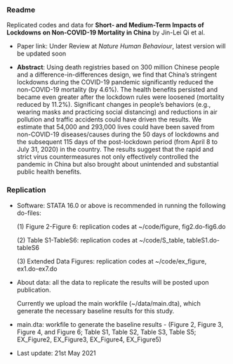 



### Readme

Replicated codes and data for **Short- and Medium-Term Impacts of Lockdowns** **on Non-COVID-19 Mortality in China** by Jin-Lei Qi et al. 

- Paper link: Under Review at *Nature Human Behaviour*, latest version will be updated soon

- **Abstract**: Using death registries based on 300 million Chinese people and a difference-in-differences design, we find that China’s stringent lockdowns during the COVID-19 pandemic significantly reduced the non-COVID-19 mortality (by 4.6%). The health benefits persisted and became even greater after the lockdown rules were loosened (mortality reduced by 11.2%). Significant changes in people’s behaviors (e.g., wearing masks and practicing social distancing) and reductions in air pollution and traffic accidents could have driven the results. We estimate that 54,000 and 293,000 lives could have been saved from non-COVID-19 diseases/causes during the 50 days of lockdowns and the subsequent 115 days of the post-lockdown period (from April 8 to July 31, 2020) in the country. The results suggest that the rapid and strict virus countermeasures not only effectively controlled the pandemic in China but also brought about unintended and substantial public health benefits.



### Replication

- Software: STATA 16.0 or above is recommended in running the following do-files:

  (1) Figure 2-Figure 6: replication codes at ~/code/figure, fig2.do-fig6.do 

  (2) Table S1-TableS6: replication codes at ~/code/S_table, tableS1.do-tableS6

  (3) Extended Data Figures: replication codes at ~/code/ex_figure, ex1.do-ex7.do

- About data: all the data to replicate the results will be posted upon publication. 

  Currently we upload the main workfile (~/data/main.dta), which generate the necessary baseline results for this study.

- main.dta: workfile to generate the baseline results - (Figure 2, Figure 3, Figure 4, and Figure 6; Table S1, Table S2, Table S3, Table S5; EX_Figure2, EX_Figure3, EX_Figure4, EX_Figure5)



- Last update: 21st May 2021
